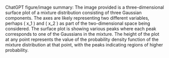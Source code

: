 ChatGPT figure/image summary: The image provided is a three-dimensional surface plot of a mixture distribution consisting of three Gaussian components. The axes are likely representing two different variables, perhaps \( x_1 \) and \( x_2 \) as part of the two-dimensional space being considered. The surface plot is showing various peaks where each peak corresponds to one of the Gaussians in the mixture. The height of the plot at any point represents the value of the probability density function of the mixture distribution at that point, with the peaks indicating regions of higher probability.